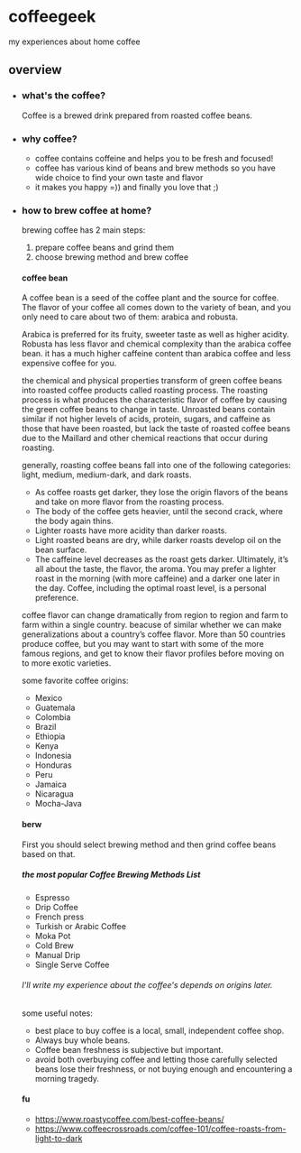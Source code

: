# coffeegeek
my experiences about home coffee

## overview
* ### what's the coffee?
    Coffee is a brewed drink prepared from roasted coffee beans.
* ### why coffee?
    * coffee contains coffeine and helps you to be fresh and focused!
    * coffee has various kind of beans and brew methods so you have wide choice to find your own taste and flavor
    * it makes you happy =)) and finally you love that ;)
* ### how to brew coffee at home?
    brewing coffee has 2 main steps:
    1. prepare coffee beans and grind them
    2. choose brewing method and brew coffee
    #### coffee bean
    A coffee bean is a seed of the coffee plant and the source for coffee.
    The flavor of your coffee all comes down to the variety of bean, and you only need to care about two of them: arabica and robusta.
     
     Arabica is preferred for its fruity, sweeter taste as well as higher acidity.
     Robusta has less flavor and chemical complexity than the arabica coffee bean. it has a much higher caffeine content than arabica coffee and less expensive coffee for you.
    
   the chemical and physical properties transform of green coffee beans into roasted coffee products called roasting process. The roasting process is what produces the characteristic flavor of coffee by causing the green coffee beans to change in taste. Unroasted beans contain similar if not higher levels of acids, protein, sugars, and caffeine as those that have been roasted, but lack the taste of roasted coffee beans due to the Maillard and other chemical reactions that occur during roasting.
   
    generally, roasting coffee beans fall into one of the following categories: light, medium, medium-dark, and dark roasts. 
    * As coffee roasts get darker, they lose the origin flavors of the beans and take on more flavor from the roasting process.
    * The body of the coffee gets heavier, until the second crack, where the body again thins.
    * Lighter roasts have more acidity than darker roasts.
    * Light roasted beans are dry, while darker roasts develop oil on the bean surface.
    * The caffeine level decreases as the roast gets darker.
    Ultimately, it’s all about the taste, the flavor, the aroma. You may prefer a lighter roast in the morning (with more caffeine) and a darker one later in the day. Coffee, including the optimal roast level, is a personal preference.
     
    coffee flavor can change dramatically from region to region and farm to farm within a single country. beacuse of similar whether we can make generalizations about a country’s coffee flavor. More than 50 countries produce coffee, but you may want to start with some of the more famous regions, and get to know their flavor profiles before moving on to more exotic varieties. 
    
    some favorite coffee origins:
    * Mexico
    * Guatemala
    * Colombia
    * Brazil
    * Ethiopia
    * Kenya
    * Indonesia
    * Honduras
    * Peru
    * Jamaica
    * Nicaragua
    * Mocha-Java
    
    #### berw
    First you should select brewing method and then grind coffee beans based on that. 
    ##### the most popular Coffee Brewing Methods List
    * Espresso
    * Drip Coffee
    * French press
    * Turkish or Arabic Coffee
    * Moka Pot
    * Cold Brew
    * Manual Drip
    * Single Serve Coffee
   
    ###### I'll write my experience about the coffee's depends on origins later.
    
    some useful notes:
    * best place to buy coffee is a local, small, independent coffee shop. 
    * Always buy whole beans.
    * Coffee bean freshness is subjective but important.
    * avoid both overbuying coffee and letting those carefully selected beans lose their freshness, or not buying enough and encountering a morning tragedy.
    
    
    
    
    
    

    #### fu
    * https://www.roastycoffee.com/best-coffee-beans/
    * https://www.coffeecrossroads.com/coffee-101/coffee-roasts-from-light-to-dark
